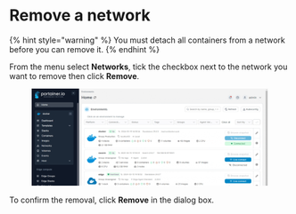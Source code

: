 # Remove a network

{% hint style="warning" %}
You must detach all containers from a network before you can remove it.
{% endhint %}

From the menu select **Networks**, tick the checkbox next to the network you want to remove then click **Remove**.

<figure><img src="../../../.gitbook/assets/2.20-networks-remove.gif" alt=""><figcaption></figcaption></figure>

To confirm the removal, click **Remove** in the dialog box.
